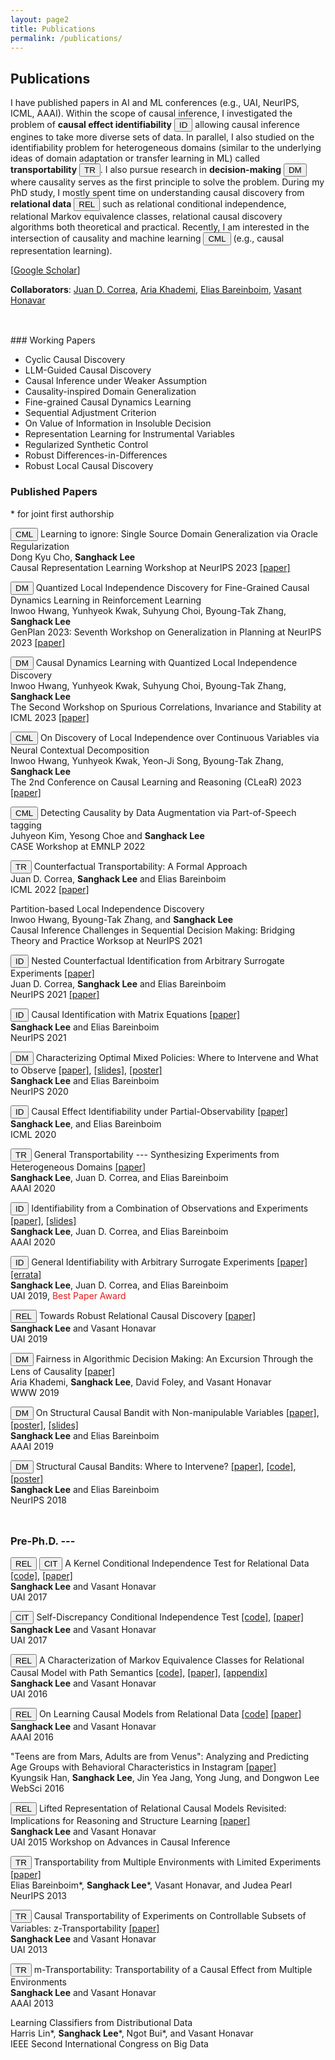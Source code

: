 ```yaml
---
layout: page2
title: Publications
permalink: /publications/
---
```


## Publications
  
I have published papers in AI and ML conferences (e.g., UAI, NeurIPS, ICML, AAAI).
Within the scope of causal inference, I investigated the problem of **causal effect identifiability** <button type="button" class="btn btn-set1-1">ID</button> allowing causal inference engines to take more diverse sets of data. In parallel, I also studied on the identifiability problem for heterogeneous domains (similar to the underlying ideas of domain adaptation or transfer learning in ML) called **transportability** <button type="button" class="btn btn-set1-2">TR</button>. I also pursue research in **decision-making** <button type="button" class="btn btn-set1-3">DM</button> where causality serves as the first principle to solve the problem.
During my PhD study, I mostly spent time on understanding causal discovery from **relational data** <button type="button" class="btn btn-set1-4">REL</button> such as relational conditional independence, relational Markov equivalence classes, relational causal discovery algorithms both theoretical and practical. Recently, I am interested in the intersection of causality and machine learning <button type="button" class="btn btn-set1-5">CML</button> (e.g., causal representation learning).

[[Google Scholar](https://scholar.google.com/citations?hl=en&user=hsxjzdkAAAAJ&view_op=list_works&sortby=pubdate)]

**Collaborators**: [Juan D. Correa](http://jdcorrea.me), [Aria Khademi](https://sites.psu.edu/khademi/), [Elias Bareinboim](https://causalai.net), [Vasant Honavar](https://faculty.ist.psu.edu/vhonavar/index.htm)





<p style="margin-bottom:1.25cm;"></p>
### Working Papers

- Cyclic Causal Discovery
- LLM-Guided Causal Discovery
- Causal Inference under Weaker Assumption
- Causality-inspired Domain Generalization
- Fine-grained Causal Dynamics Learning
- Sequential Adjustment Criterion
- On Value of Information in Insoluble Decision
- Representation Learning for Instrumental Variables
- Regularized Synthetic Control
- Robust Differences-in-Differences
- Robust Local Causal Discovery

### Published Papers

\* for joint first authorship

<button type="button" class="btn btn-set1-5">CML</button> Learning to ignore: Single Source Domain Generalization via Oracle Regularization<br>
Dong Kyu Cho, **Sanghack Lee**<br>
Causal Representation Learning Workshop at NeurIPS 2023 [\[paper\]](https://openreview.net/forum?id=8btzvHmSfU)<br>


<button type="button" class="btn btn-set1-3">DM</button> Quantized Local Independence Discovery for Fine-Grained Causal Dynamics Learning in Reinforcement Learning<br>
Inwoo Hwang, Yunhyeok Kwak, Suhyung Choi, Byoung-Tak Zhang, **Sanghack Lee**<br> 
GenPlan 2023: Seventh Workshop on Generalization in Planning at NeurIPS 2023 [\[paper\]](https://openreview.net/forum?id=4xGCYC4dFp)<br>


<button type="button" class="btn btn-set1-3">DM</button> Causal Dynamics Learning with Quantized Local Independence Discovery<br>
Inwoo Hwang, Yunhyeok Kwak, Suhyung Choi, Byoung-Tak Zhang, **Sanghack Lee**<br> 
The Second Workshop on Spurious Correlations, Invariance and Stability at ICML 2023 [\[paper\]](https://openreview.net/forum?id=BXiA1YuOb7)
<br>



<button type="button" class="btn btn-set1-5">CML</button> On Discovery of Local Independence over Continuous Variables via Neural Contextual Decomposition<br>
Inwoo Hwang, Yunhyeok Kwak, Yeon-Ji Song, Byoung-Tak Zhang, **Sanghack Lee**<br> The 2nd Conference on Causal Learning and Reasoning (CLeaR) 2023 [\[paper\]](https://openreview.net/forum?id=-aFd28Uy9td)<br>


<button type="button" class="btn btn-set1-5">CML</button> Detecting Causality by Data Augmentation via Part-of-Speech tagging<br> Juhyeon Kim, Yesong Choe and **Sanghack Lee**<br> CASE Workshop at EMNLP 2022<br> 


<button type="button" class="btn btn-set1-2">TR</button> Counterfactual Transportability: A Formal Approach<br> Juan D. Correa, **Sanghack Lee** and Elias Bareinboim<br> ICML 2022 [\[paper\]](https://proceedings.mlr.press/v162/correa22a.html)<br> 

Partition-based Local Independence Discovery<br> Inwoo Hwang, Byoung-Tak Zhang, and **Sanghack Lee** <br> Causal Inference Challenges in Sequential Decision Making: Bridging Theory and Practice Worksop at NeurIPS 2021<br> 

<button type="button" class="btn btn-set1-1">ID</button> Nested Counterfactual Identification from Arbitrary Surrogate Experiments [\[paper\]](https://arxiv.org/abs/2107.03190)<br> Juan D. Correa, **Sanghack Lee** and Elias Bareinboim<br> NeurIPS 2021 [\[paper\]](https://proceedings.neurips.cc/paper/2021/hash/36bedb6eb7152f39b16328448942822b-Abstract.html)<br> 


<button type="button" class="btn btn-set1-1">ID</button> Causal Identification with Matrix Equations [\[paper\]](https://causalai.net/r70.pdf)<br> **Sanghack Lee** and Elias Bareinboim<br> NeurIPS 2021<br> 


<button type="button" class="btn btn-set1-3">DM</button> Characterizing Optimal Mixed Policies: Where to Intervene and What to Observe [\[paper\]](/assets/r63-reprint.pdf), [\[slides\]](/assets/2020-neurips-presentation.pdf), [\[poster\]](/assets/2020-neurips-sanghack-poster.pdf)<br> **Sanghack Lee** and Elias Bareinboim<br> NeurIPS 2020<br> 


<button type="button" class="btn btn-set1-1">ID</button> Causal Effect Identifiability under Partial-Observability [\[paper\]](https://causalai.net/r58.pdf) <br> **Sanghack Lee**, and Elias Bareinboim<br> ICML 2020<br> 


<button type="button" class="btn btn-set1-2">TR</button> General Transportability --- Synthesizing Experiments from Heterogeneous Domains [\[paper\]](https://aaai.org/ojs/index.php/AAAI/article/view/6582/6438)<br> **Sanghack Lee**, Juan D. Correa, and Elias Bareinboim<br> AAAI 2020<br> 

<button type="button" class="btn btn-set1-1">ID</button> Identifiability from a Combination of Observations and Experiments [\[paper\]](https://aaai.org/ojs/index.php/AAAI/article/view/7119/6973), [\[slides\]](/assets/AAAI2020-GID-key.pdf)<br> **Sanghack Lee**, Juan D. Correa, and Elias Bareinboim<br> AAAI 2020 <br> 


<button type="button" class="btn btn-set1-1">ID</button> General Identifiability with Arbitrary Surrogate Experiments [\[paper\]](https://causalai.net/r46.pdf) [\[errata\]](https://causalai.net/r46e.pdf) <br> **Sanghack Lee**, Juan D. Correa, and Elias Bareinboim<br> UAI 2019, <font color="#e41a1c">Best Paper Award</font> <br> 

<button type="button" class="btn btn-set1-4">REL</button>  Towards Robust Relational Causal Discovery [\[paper\]](http://auai.org/uai2019/proceedings/papers/127.pdf) <br> **Sanghack Lee** and Vasant Honavar <br> UAI 2019<br> 



<button type="button" class="btn btn-set1-3">DM</button> Fairness in Algorithmic Decision Making: An Excursion Through the Lens of Causality [\[paper\]](https://arxiv.org/pdf/1903.11719.pdf)<br> Aria Khademi, **Sanghack Lee**, David Foley, and Vasant Honavar<br> WWW 2019<br> 

<button type="button" class="btn btn-set1-3">DM</button> On Structural Causal Bandit with Non-manipulable Variables [\[paper\]](https://causalai.net/r40.pdf), [\[poster\]](/assets/AAAI2019_poster.pdf), [\[slides\]](/assets/AAAI2019_presentation.pdf)<br> **Sanghack Lee** and Elias Bareinboim <br> AAAI 2019<br> 



<button type="button" class="btn btn-set1-3">DM</button>  Structural Causal Bandits: Where to Intervene? [\[paper\]](https://causalai.net/r36.pdf), [\[code\]](https://github.com/sanghack81/SCMMAB-NIPS2018), [\[poster\]](/assets/nips2018-poster.pdf)<br> **Sanghack Lee** and Elias Bareinboim<br> NeurIPS 2018<br> 

<p style="margin-bottom:1.25cm;"></p>

### Pre-Ph.D. ---

<button type="button" class="btn btn-set1-4">REL</button> <button type="button" class="btn btn-set1-5">CIT</button>  A Kernel Conditional Independence Test for Relational Data [\[code\]](https://github.com/sanghack81/KRCIT), [\[paper\]](/assets/krcit.pdf)<br> **Sanghack Lee** and Vasant Honavar<br> UAI 2017<br> 


<button type="button" class="btn btn-set1-5">CIT</button> Self-Discrepancy Conditional Independence Test [\[code\]](https://github.com/sanghack81/SDCIT), [\[paper\]](/assets/SDCIT-edited.pdf)<br> **Sanghack Lee** and Vasant Honavar<br> UAI 2017<br> 

<button type="button" class="btn btn-set1-4">REL</button> A Characterization of Markov Equivalence Classes for Relational Causal Model with Path Semantics [\[code\]](https://github.com/sanghack81/pyRCDs), [\[paper\]](/assets/UAI-2016-RpCD.pdf), [\[appendix\]](/assets/UAI-2016-RpCD-supp_fix_june_4.pdf)<br> **Sanghack Lee** and Vasant Honavar<br> UAI 2016<br> 

<button type="button" class="btn btn-set1-4">REL</button> On Learning Causal Models from Relational Data [\[code\]](https://github.com/sanghack81/rcd-light) [\[paper\]](https://www.aaai.org/ocs/index.php/AAAI/AAAI16/paper/view/11972/12089)<br> **Sanghack Lee** and Vasant Honavar<br> AAAI 2016 <br> 


"Teens are from Mars, Adults are from Venus": Analyzing and Predicting Age Groups with Behavioral Characteristics in Instagram [\[paper\]](http://dl.acm.org/citation.cfm?id=2908160)<br> Kyungsik Han, **Sanghack Lee**, Jin Yea Jang, Yong Jung, and Dongwon Lee<br> WebSci 2016<br> 



<button type="button" class="btn btn-set1-4">REL</button> Lifted Representation of Relational Causal Models Revisited: Implications for Reasoning and Structure Learning [\[paper\]](http://dl.acm.org/citation.cfm?id=3020273)<br> **Sanghack Lee** and Vasant Honavar<br> UAI 2015 Workshop on Advances in Causal Inference<br> 


<button type="button" class="btn btn-set1-2">TR</button>  Transportability from Multiple Environments with Limited Experiments [\[paper\]](https://ftp.cs.ucla.edu/pub/stat_ser/r419.pdf)<br> Elias Bareinboim\*, **Sanghack Lee**\*, Vasant Honavar, and Judea Pearl<br> NeurIPS 2013<br> 


<button type="button" class="btn btn-set1-2">TR</button> Causal Transportability of Experiments on Controllable Subsets of Variables: z-Transportability [\[paper\]](http://dl.acm.org/citation.cfm?id=3023675)<br> **Sanghack Lee** and Vasant Honavar<br> UAI 2013<br> 


<button type="button" class="btn btn-set1-2">TR</button> m-Transportability: Transportability of a Causal Effect from Multiple Environments<br> **Sanghack Lee** and Vasant Honavar<br> AAAI 2013<br>


Learning Classifiers from Distributional Data<br> Harris Lin\*, **Sanghack Lee**\*, Ngot Bui\*, and Vasant Honavar<br> IEEE Second International Congress on Big Data





<!-- - (pre-PhD) A New Polynimial Time Algorithm for Bayesian Network Structure Learning
In Proceedings of the Second International Conference on Advanced Data Mining and Applications (ADMA 2006). pp. 501-508. (LNAI 4093)
- (pre-PhD) Discovery of Hidden Similarity on Collaborative Filtering to Overcome Sparsity Problem
In Proceedings of the Seventh International Conference on Discovery Science (DS 2004). Padova, Italy. pp. 396-402. (LNAI 3245)
 -->
